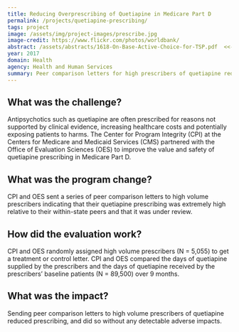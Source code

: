 ```yaml
---
title: Reducing Overprescribing of Quetiapine in Medicare Part D
permalink: /projects/quetiapine-prescribing/
tags: project
image: /assets/img/project-images/prescribe.jpg
image-credit: https://www.flickr.com/photos/worldbank/
abstract: /assets/abstracts/1618-On-Base-Active-Choice-for-TSP.pdf  <<-- copy and paste this line in from the header of where you uploaded the abstract, beginning with the first backslash through the end of the file name (.pdf)
year: 2017
domain: Health
agency: Health and Human Services
summary: Peer comparison letters for high prescribers of quetiapine reduce prescription volume and improve guideline conformity of prescription fills
---
```

## What was the challenge?

Antipsychotics such as quetiapine are often prescribed for reasons not supported by clinical evidence, increasing healthcare costs and potentially exposing patients to harms. The Center for Program Integrity (CPI) at the Centers for Medicare and Medicaid Services (CMS) partnered with the Office of Evaluation Sciences (OES) to improve the value and safety of quetiapine prescribing in Medicare Part D.

## What was the program change?

CPI and OES sent a series of peer comparison letters to high volume prescribers indicating that their quetiapine prescribing was extremely high relative to their within-state peers and that it was under review.

## How did the evaluation work?

CPI and OES randomly assigned high volume prescribers (N = 5,055) to get a treatment or control letter. CPI and OES compared the days of quetiapine supplied by the prescribers and the days of quetiapine received by the prescribers’ baseline patients (N = 89,500) over 9 months.

## What was the impact?

Sending peer comparison letters to high volume prescribers of quetiapine reduced prescribing, and did so without any detectable adverse impacts.

